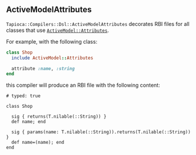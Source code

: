 ## ActiveModelAttributes

`Tapioca::Compilers::Dsl::ActiveModelAttributes` decorates RBI files for all
classes that use [`ActiveModel::Attributes`](https://edgeapi.rubyonrails.org/classes/ActiveModel/Attributes/ClassMethods.html).

For example, with the following class:

~~~rb
class Shop
  include ActiveModel::Attributes

  attribute :name, :string
end
~~~

this compiler will produce an RBI file with the following content:
~~~rbi
# typed: true

class Shop

  sig { returns(T.nilable(::String)) }
  def name; end

  sig { params(name: T.nilable(::String)).returns(T.nilable(::String)) }
  def name=(name); end
end
~~~
